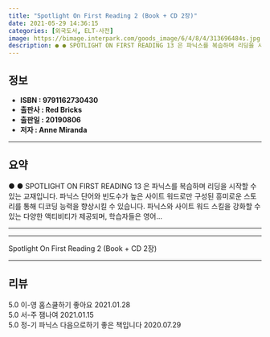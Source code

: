 ```yaml
---
title: "Spotlight On First Reading 2 (Book + CD 2장)"
date: 2021-05-29 14:36:15
categories: [외국도서, ELT-사전]
image: https://bimage.interpark.com/goods_image/6/4/8/4/313696484s.jpg
description: ● ● SPOTLIGHT ON FIRST READING 13 은 파닉스를 복습하며 리딩을 시작할 수 있는 교재입니다. 파닉스 단어와 빈도수가 높은 사이트 워드로만 구성된 흥미로운 스토리를 통해 디코딩 능력을 향상시킬 수 있습니다. 파닉스와 사이트 워드 스킬을 강화할 수 있는 다양한
---
```


## **정보**

- **ISBN : 9791162730430**
- **출판사 : Red Bricks**
- **출판일 : 20190806**
- **저자 : Anne Miranda**

------



## **요약**

●  ●  SPOTLIGHT ON FIRST READING 13 은 파닉스를 복습하며 리딩을 시작할 수 있는 교재입니다. 파닉스 단어와 빈도수가 높은 사이트 워드로만 구성된 흥미로운 스토리를 통해 디코딩 능력을 향상시킬 수 있습니다. 파닉스와 사이트 워드 스킬을 강화할 수 있는 다양한 액티비티가 제공되며, 학습자들은 영어... 

------



------


Spotlight On First Reading 2 (Book + CD 2장) 

------


## **리뷰** 

5.0 이-영 홈스쿨하기 좋아요 2021.01.28 <br/>5.0 서-주 잼나여 2021.01.15 <br/>5.0 정-기 파닉스 다음으로하기 좋은 책입니다 2020.07.29 <br/>